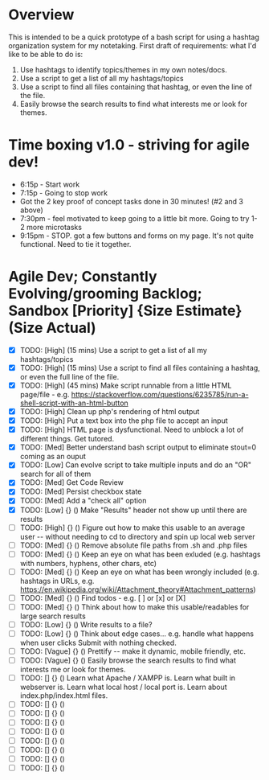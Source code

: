 # Overview
This is intended to be a quick prototype of a bash script for using a hashtag organization system for my notetaking. First draft of requirements: what I'd like to be able to do is:
1. Use hashtags to identify topics/themes in my own notes/docs.
1. Use a script to get a list of all my hashtags/topics
1. Use a script to find all files containing that hashtag, or even the line of the file.
1. Easily browse the search results to find what interests me or look for themes.

# Time boxing v1.0 - striving for agile dev!
* 6:15p - Start work
* 7:15p - Going to stop work
* Got the 2 key proof of concept tasks done in 30 minutes! (#2 and 3 above)
* 7:30pm - feel motivated to keep going to a little bit more. Going to try 1-2 more microtasks
* 9:15pm - STOP. got a few buttons and forms on my page. It's not quite functional. Need to tie it together.

# Agile Dev; Constantly Evolving/grooming Backlog; Sandbox [Priority] {Size Estimate} (Size Actual)
- [x] TODO: [High] (15 mins) Use a script to get a list of all my hashtags/topics
- [x] TODO: [High] (15 mins) Use a script to find all files containing a hashtag, or even the full line of the file.
- [x] TODO: [High] (45 mins) Make script runnable from a little HTML page/file - e.g. https://stackoverflow.com/questions/6235785/run-a-shell-script-with-an-html-button
- [x] TODO: [High] Clean up php's rendering of html output
- [x] TODO: [High] Put a text box into the php file to accept an input
- [x] TODO: [High] HTML page is dysfunctional. Need to unblock a lot of different things. Get tutored.
- [x] TODO: [Med] Better understand bash script output to eliminate stout=0 coming as an ouput
- [x] TODO: [Low] Can evolve script to take multiple inputs and do an "OR" search for all of them
- [x] TODO: [Med] Get Code Review
- [x] TODO: [Med] Persist checkbox state
- [x] TODO: [Med] Add a "check all" option
- [x] TODO: [Low] {} () Make "Results" header not show up until there are results
- [ ] TODO: [High] {} () Figure out how to make this usable to an average user -- without needing to cd to directory and spin up local web server
- [ ] TODO: [Med] {} () Remove absolute file paths from .sh and .php files
- [ ] TODO: [Med] {} () Keep an eye on what has been exluded (e.g. hashtags with numbers, hyphens, other chars, etc)
- [ ] TODO: [Med] {} () Keep an eye on what has been wrongly included (e.g. hashtags in URLs, e.g. https://en.wikipedia.org/wiki/Attachment_theory#Attachment_patterns)
- [ ] TODO: [Med] {} () Find todos - e.g. [ ] or [x] or [X]
- [ ] TODO: [Med] {} () Think about how to make this usable/readables for large search results
- [ ] TODO: [Low] {} () Write results to a file?
- [ ] TODO: [Low] {} () Think about edge cases... e.g. handle what happens when user clicks Submit with nothing checked.
- [ ] TODO: [Vague] {} () Prettify -- make it dynamic, mobile friendly, etc.
- [ ] TODO: [Vague] {} () Easily browse the search results to find what interests me or look for themes.
- [ ] TODO: [] {} () Learn what Apache / XAMPP is. Learn what built in webserver is. Learn what local host / local port is. Learn about index.php/index.html files. 
- [ ] TODO: [] {} () 
- [ ] TODO: [] {} () 
- [ ] TODO: [] {} () 
- [ ] TODO: [] {} () 
- [ ] TODO: [] {} () 
- [ ] TODO: [] {} () 
- [ ] TODO: [] {} () 
- [ ] TODO: [] {} () 
